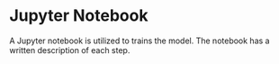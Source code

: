 # Jupyter Notebook

A Jupyter notebook is utilized to trains the model. The notebook has a written description of each step.
